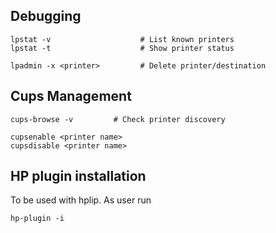 ## Debugging

    lpstat -v                    # List known printers
    lpstat -t                    # Show printer status
    
    lpadmin -x <printer>         # Delete printer/destination

## Cups Management
 
    cups-browse -v         # Check printer discovery

    cupsenable <printer name>
    cupsdisable <printer name>
    

## HP plugin installation

To be used with hplip. As user run

    hp-plugin -i
